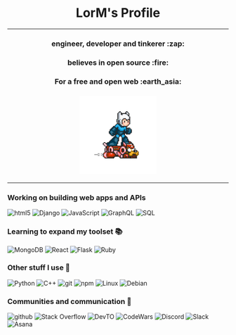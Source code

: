 <!---README--->

<h1 align="center"> LorM's Profile </h1>

___

<h3 align="center"> engineer, developer and tinkerer :zap: </h3>
<h3 align="center"> believes in open source :fire: </h3>
<h3 align="center"> For a free and open web :earth_asia: </h3>

<h3 align="center"> 
  <img style="float" src="https://github.com/LorM89/LorM89/blob/main/assets/cloudyman.gif" width="175px"/> 
</h3>

___

### Working on building web apps and APIs 
<p> 
  <img alt="html5" src="https://img.shields.io/badge/-HTML5-E34F26?style=flat&logo=html5&logoColor=white" />
  <img alt="Django" src="https://img.shields.io/badge/-Django-000?&logo=django" />
  <img alt="JavaScript" src="https://img.shields.io/badge/-JavaSript-000?&logo=JavaScript&logoColor=ddc508" />
  <img alt="GraphQL" src="https://img.shields.io/badge/-GraphQL-E10098?style=flat&logo=graphql&logoColor=white" />
  <img alt="SQL" src="https://img.shields.io/badge/-SQL-000?style=flat&logo=sqlite" />  </p>

### Learning to expand my toolset :books:
<p> 
  <img alt="MongoDB" src="https://img.shields.io/badge/-MongoDB-13aa52?style=flat&logo=mongodb&logoColor=white" />
  <img alt="React" src="https://img.shields.io/badge/-React-000?&logo=react" /> 
  <img alt="Flask" src="https://img.shields.io/badge/-Flask-000?&logo=flask" /> 
  <img alt="Ruby" src="https://img.shields.io/badge/-ruby-000?&logo=ruby" /> </p>


### Other stuff I use :wrench:
<p>
  <img alt="Python" src="https://img.shields.io/badge/-Python-1338bd?style=flat&logo=python" />
  <img alt="C++" src="https://img.shields.io/badge/-C++-000?&logo=c%2b%2b&logoColor=00599C" />
  <img alt="git" src="https://img.shields.io/badge/-Git-13aa52?style=flat&logo=git" />
  <img alt="npm" src="https://img.shields.io/badge/-NPM-CB3837?style=flat&logo=npm&logoColor=white"/>
  <img alt="Linux" src="https://img.shields.io/badge/-Linux-000?&logo=linux" />
  <img alt="Debian" src="https://img.shields.io/badge/-Debian-000?&logo=debian" />
  </p>

### Communities and communication 👯
<p>
  <img alt="github" src="https://img.shields.io/badge/github-222121?&style=flat&logo=github&logoColor=white"/>
  <img alt="Stack Overflow" src="https://img.shields.io/badge/Stack Overflow-000?&style=flat&logo=stackoverflow"/> 
  <img alt="DevTO" src="https://img.shields.io/badge/DEV.TO-%230A0A0A.svg?&style=flat&logo=dev-dot-to&logoColor=white" /> 
  <img alt="CodeWars" src="https://img.shields.io/badge/-CodeWars-000?&style=flat&logo=codewars&logoColor=9f0000"/>
  <img alt="Discord" src="https://img.shields.io/badge/Discord-000?&style=flat&logo=discord"/> 
  <img alt="Slack" src="https://img.shields.io/badge/Slack-000?&style=flat&logo=slack"/>
  <img alt="Asana" src="https://img.shields.io/badge/-Asana-000?&logo=asana" /> 
</p>
